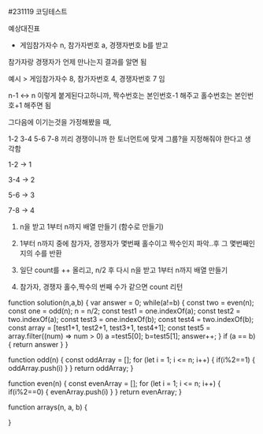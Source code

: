 #231119 코딩테스트

예상대진표

- 게임참가자수 n, 참가자번호 a, 경쟁자번호 b를 받고

참가자랑 경쟁자가 언제 만나는지 결과를 알면 됨

예시 > 게임참가자수 8, 참가자번호 4, 경쟁자번호 7 임

n-1 <-> n 이렇게 붙게된다고하니까, 짝수번호는 본인번호-1 해주고 홀수번호는 본인번호+1 해주면 됨

그다음에 이기는것을 가정해봤을 때,

1-2 3-4 5-6 7-8 끼리 경쟁이니까 한 토너먼트에 맞게 그룹?을 지정해줘야 한다고 생각함

1-2 -> 1

3-4 -> 2

5-6 -> 3

7-8 -> 4

1. n을 받고 1부터 n까지 배열 만들기 (함수로 만들기)

2. 1부터 n까지 중에 참가자, 경쟁자가 몇번째 홀수이고 짝수인지 파악..후 그 몇번째인지의 수를 반환

3. 일단 count를 ++ 올리고, n/2 후 다시 n을 받고 1부터 n까지 배열 만들기

4. 참가자, 경쟁자 홀수,짝수의 번째 수가 같으면 count 리턴

function solution(n,a,b)
{
var answer = 0;
while(a!=b) {
const two = even(n);
const one = odd(n);
n = n/2;
const test1 = one.indexOf(a);
const test2 = two.indexOf(a);
const test3 = one.indexOf(b);
const test4 = two.indexOf(b);  
 const array = [test1+1, test2+1, test3+1, test4+1];
const test5 = array.filter((num) => num > 0)
a =test5[0]; b=test5[1];
answer++;
}
if (a == b) {
return answer
}
}

function odd(n) {
const oddArray = [];
for (let i = 1; i <= n; i++) {
if(i%2==1) {
oddArray.push(i)
}
}
return oddArray;
}

function even(n) {
const evenArray = [];
for (let i = 1; i <= n; i++) {
if(i%2==0) {
evenArray.push(i)
}
}
return evenArray;
}

function arrays(n, a, b) {

}
